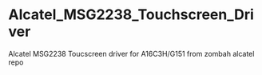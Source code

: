 # Alcatel_MSG2238_Touchscreen_Driver
Alcatel MSG2238 Toucscreen driver for A16C3H/G151 from zombah alcatel repo
